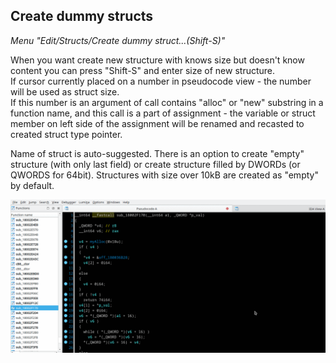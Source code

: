 ## Create dummy structs
*Menu "Edit/Structs/Create dummy struct...(Shift-S)"*

When you want create new structure with knows size but doesn't know content you can press "Shift-S" and enter size of new structure.  
If cursor currently placed on a number in pseudocode view - the number will be used as struct size.   
If this number is an argument of call contains "alloc" or "new" substring in a function name, and this call is a part of assignment - the variable or struct member on left side of the assignment will be renamed and recasted to created struct type pointer.   

Name of struct is auto-suggested. There is an option to create "empty" structure (with only last field) or create structure filled by DWORDs (or QWORDS for 64bit). Structures with size over 10kB are created as "empty" by default.

![Create struct](cr_struc-add_vt.gif)
